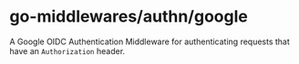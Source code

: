 # go-middlewares/authn/google

A Google OIDC Authentication Middleware for authenticating requests that have an `Authorization` header.